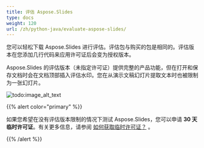 ```yaml
---
title: 评估 Aspose.Slides
type: docs
weight: 120
url: /zh/python-java/evaluate-aspose-slides/
---
```


您可以轻松下载 Aspose.Slides 进行评估。评估包与购买的包是相同的。评估版本在您添加几行代码来应用许可证后会变为授权版本。

Aspose.Slides 的评估版本（未指定许可证）提供完整的产品功能，但在打开和保存文档时会在文档顶部插入评估水印。您在从演示文稿幻灯片提取文本时也被限制为一张幻灯片。

![todo:image_alt_text](evaluate-aspose-slides_1.png)

{{% alert color="primary" %}} 

如果您希望在没有评估版本限制的情况下测试 Aspose.Slides，您可以申请 **30 天临时许可证**。有关更多信息，请参阅 [如何获取临时许可证？](https://purchase.aspose.com/temporary-license) 。

{{% /alert %}}